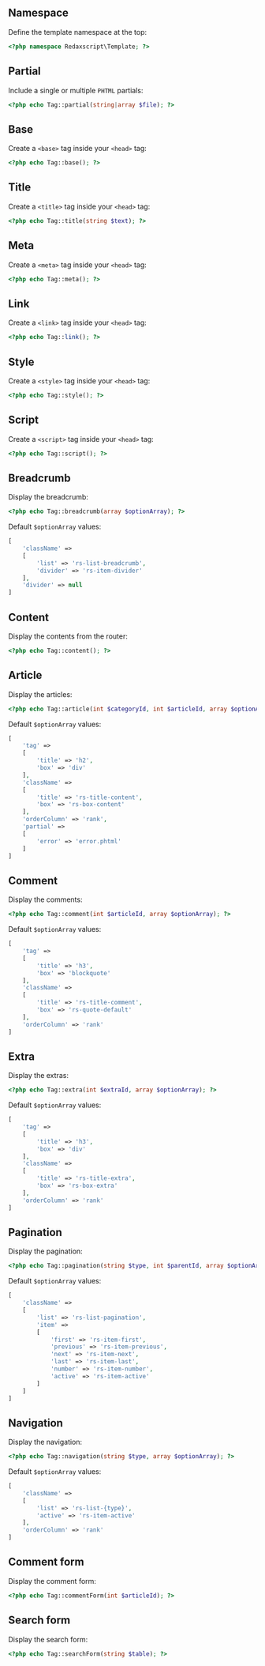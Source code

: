 Namespace
---------

Define the template namespace at the top:

```php
<?php namespace Redaxscript\Template; ?>
```


Partial
-------

Include a single or multiple `PHTML` partials:

```php
<?php echo Tag::partial(string|array $file); ?>
```


Base
----

Create a `<base>` tag inside your `<head>` tag:

```php
<?php echo Tag::base(); ?>
```


Title
-----

Create a `<title>` tag inside your `<head>` tag:

```php
<?php echo Tag::title(string $text); ?>
```


Meta
----

Create a `<meta>` tag inside your `<head>` tag:

```php
<?php echo Tag::meta(); ?>
```


Link
----

Create a `<link>` tag inside your `<head>` tag:

```php
<?php echo Tag::link(); ?>
```


Style
-----

Create a `<style>` tag inside your `<head>` tag:

```php
<?php echo Tag::style(); ?>
```


Script
------

Create a `<script>` tag inside your `<head>` tag:

```php
<?php echo Tag::script(); ?>
```


Breadcrumb
----------

Display the breadcrumb:

```php
<?php echo Tag::breadcrumb(array $optionArray); ?>
```

Default `$optionArray` values:

```php
[
	'className' =>
	[
		'list' => 'rs-list-breadcrumb',
		'divider' => 'rs-item-divider'
	],
	'divider' => null
]
```


Content
-------

Display the contents from the router:

```php
<?php echo Tag::content(); ?>
```


Article
-------

Display the articles:

```php
<?php echo Tag::article(int $categoryId, int $articleId, array $optionArray); ?>
```

Default `$optionArray` values:

```php
[
	'tag' =>
	[
		'title' => 'h2',
		'box' => 'div'
	],
	'className' =>
	[
		'title' => 'rs-title-content',
		'box' => 'rs-box-content'
	],
	'orderColumn' => 'rank',
	'partial' =>
	[
		'error' => 'error.phtml'
	]
]
```


Comment
-------

Display the comments:

```php
<?php echo Tag::comment(int $articleId, array $optionArray); ?>
```

Default `$optionArray` values:

```php
[
	'tag' =>
	[
		'title' => 'h3',
		'box' => 'blockquote'
	],
	'className' =>
	[
		'title' => 'rs-title-comment',
		'box' => 'rs-quote-default'
	],
	'orderColumn' => 'rank'
]
```


Extra
-----

Display the extras:

```php
<?php echo Tag::extra(int $extraId, array $optionArray); ?>
```

Default `$optionArray` values:

```php
[
	'tag' =>
	[
		'title' => 'h3',
		'box' => 'div'
	],
	'className' =>
	[
		'title' => 'rs-title-extra',
		'box' => 'rs-box-extra'
	],
	'orderColumn' => 'rank'
]
```


Pagination
----------

Display the pagination:

```php
<?php echo Tag::pagination(string $type, int $parentId, array $optionArray); ?>
```

Default `$optionArray` values:

```php
[
	'className' =>
	[
		'list' => 'rs-list-pagination',
		'item' =>
		[
			'first' => 'rs-item-first',
			'previous' => 'rs-item-previous',
			'next' => 'rs-item-next',
			'last' => 'rs-item-last',
			'number' => 'rs-item-number',
			'active' => 'rs-item-active'
		]
	]
]
```


Navigation
----------

Display the navigation:

```php
<?php echo Tag::navigation(string $type, array $optionArray); ?>
```

Default `$optionArray` values:

```php
[
	'className' =>
	[
		'list' => 'rs-list-{type}',
		'active' => 'rs-item-active'
	],
	'orderColumn' => 'rank'
]
```


Comment form
------------

Display the comment form:

```php
<?php echo Tag::commentForm(int $articleId); ?>
```


Search form
-----------

Display the search form:

```php
<?php echo Tag::searchForm(string $table); ?>
```

